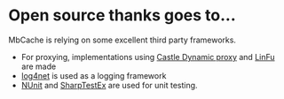 # Open source thanks goes to... #

MbCache is relying on some excellent third party frameworks.

  * For proxying, implementations using [Castle Dynamic proxy](http://www.castleproject.org/dynamicproxy/index.html) and [LinFu](http://code.google.com/p/linfu/) are made
  * [log4net](http://logging.apache.org/log4net/) is used as a logging framework
  * [NUnit](http://nunit.org) and [SharpTestEx](http://sharptestex.codeplex.com) are used for unit testing.